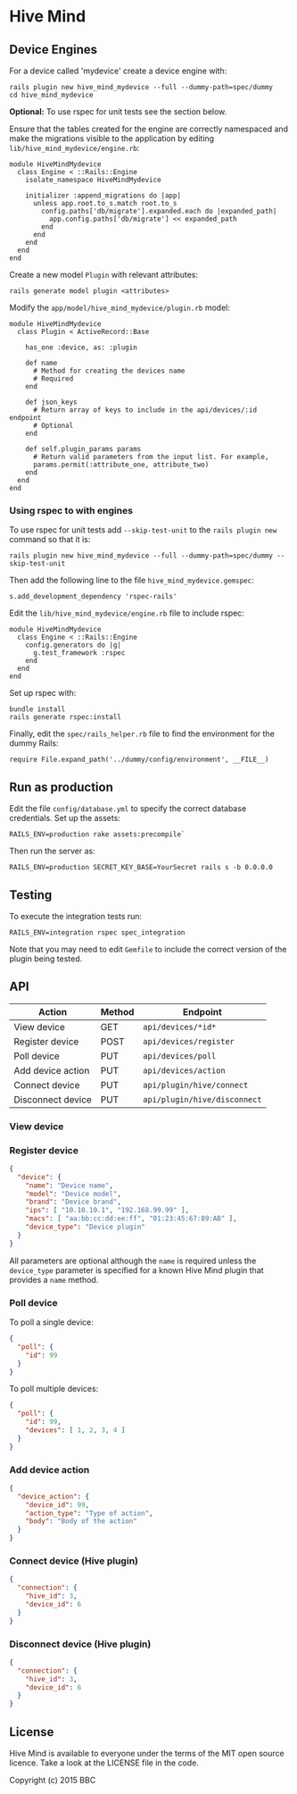 # Hive Mind

## Device Engines

For a device called 'mydevice' create a device engine with:

```
rails plugin new hive_mind_mydevice --full --dummy-path=spec/dummy
cd hive_mind_mydevice
```

**Optional:** To use rspec for unit tests see the section below.

Ensure that the tables created for the engine are correctly namespaced
and make the migrations visible to the application by
editing `lib/hive_mind_mydevice/engine.rb`:

```
module HiveMindMydevice
  class Engine < ::Rails::Engine
    isolate_namespace HiveMindMydevice

    initializer :append_migrations do |app|
      unless app.root.to_s.match root.to_s
        config.paths['db/migrate'].expanded.each do |expanded_path|
          app.config.paths['db/migrate'] << expanded_path
        end
      end
    end
  end
end
```

Create a new model `Plugin` with relevant attributes:

```
rails generate model plugin <attributes>
```

Modify the `app/model/hive_mind_mydevice/plugin.rb` model:

```
module HiveMindMydevice
  class Plugin < ActiveRecord::Base

    has_one :device, as: :plugin

    def name
      # Method for creating the devices name
      # Required
    end

    def json_keys
      # Return array of keys to include in the api/devices/:id endpoint
      # Optional
    end

    def self.plugin_params params
      # Return valid parameters from the input list. For example,
      params.permit(:attribute_one, attribute_two)
    end
  end
end
```

### Using rspec to with engines

To use rspec for unit tests add `--skip-test-unit` to the
`rails plugin new` command so that it is:

```
rails plugin new hive_mind_mydevice --full --dummy-path=spec/dummy --skip-test-unit
```

Then add the following line to the file `hive_mind_mydevice.gemspec`:

```
s.add_development_dependency 'rspec-rails'
```

Edit the `lib/hive_mind_mydevice/engine.rb` file to include rspec:

```
module HiveMindMydevice
  class Engine < ::Rails::Engine
    config.generators do |g|
      g.test_framework :rspec
    end
  end
end
```

Set up rspec with:

```
bundle install
rails generate rspec:install
```

Finally, edit the `spec/rails_helper.rb` file to find the environment for the
dummy Rails:

```
require File.expand_path('../dummy/config/environment', __FILE__)
```

## Run as production

Edit the file `config/database.yml` to specify the correct database
credentials. Set up the assets:

```
RAILS_ENV=production rake assets:precompile`
```

Then run the server as:

```
RAILS_ENV=production SECRET_KEY_BASE=YourSecret rails s -b 0.0.0.0
```

## Testing

To execute the integration tests run:

```
RAILS_ENV=integration rspec spec_integration
```

Note that you may need to edit `Gemfile` to include the correct version of the
plugin being tested.

## API

Action | Method | Endpoint
-------|--------|---------
View device | GET | `api/devices/*id*`
Register device | POST | `api/devices/register`
Poll device | PUT | `api/devices/poll`
Add device action | PUT | `api/devices/action`
Connect device | PUT | `api/plugin/hive/connect`
Disconnect device | PUT | `api/plugin/hive/disconnect`

### View device

### Register device

```json
{
  "device": {
    "name": "Device name",
    "model": "Device model",
    "brand": "Device brand",
    "ips": [ "10.10.10.1", "192.168.99.99" ],
    "macs": [ "aa:bb:cc:dd:ee:ff", "01:23:45:67:89:AB" ],
    "device_type": "Device plugin"
  }
}
```

All parameters are optional although the `name` is required unless the
`device_type` parameter is specified for a known Hive Mind plugin that
provides a `name` method.

### Poll device

To poll a single device:

```json
{
  "poll": {
    "id": 99
  }
}
```

To poll multiple devices:

```json
{
  "poll": {
    "id": 99,
    "devices": [ 1, 2, 3, 4 ]
  }
}
```

### Add device action

```json
{
  "device_action": {
    "device_id": 99,
    "action_type": "Type of action",
    "body": "Body of the action"
  }
}
```

### Connect device (Hive plugin)

```json
{
  "connection": {
    "hive_id": 3,
    "device_id": 6
  }
}
```

### Disconnect device (Hive plugin)

```json
{
  "connection": {
    "hive_id": 3,
    "device_id": 6
  }
}
```

## License

Hive Mind is available to everyone under the terms of the MIT open source licence.
Take a look at the LICENSE file in the code.

Copyright (c) 2015 BBC
